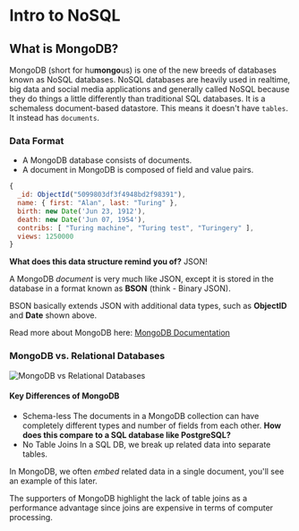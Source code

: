 # Intro to NoSQL

## What is MongoDB?

MongoDB \(short for hu**mongo**us\) is one of the new breeds of databases known as NoSQL databases. NoSQL databases are heavily used in realtime, big data and social media applications and generally called NoSQL because they do things a little differently than traditional SQL databases. It is a schemaless document-based datastore. This means it doesn't have `tables`. It instead has `documents`.

### Data Format

* A MongoDB database consists of documents.
* A document in MongoDB is composed of field and value pairs.

```javascript
{
  _id: ObjectId("5099803df3f4948bd2f98391"),
  name: { first: "Alan", last: "Turing" },
  birth: new Date('Jun 23, 1912'),
  death: new Date('Jun 07, 1954'),
  contribs: [ "Turing machine", "Turing test", "Turingery" ],
  views: 1250000
}
```

**What does this data structure remind you of?** JSON!

A MongoDB _document_ is very much like JSON, except it is stored in the database in a format known as **BSON** \(think - Binary JSON\).

BSON basically extends JSON with additional data types, such as **ObjectID** and **Date** shown above.

Read more about MongoDB here: [MongoDB Documentation](http://docs.mongodb.org/manual/)

### MongoDB vs. Relational Databases

![MongoDB vs Relational Databases](http://4.bp.blogspot.com/-edz2_QrFvCE/UnzBhKZE3FI/AAAAAAAAAEs/bTEsqnZFTXw/s1600/SQL-MongoDB+Correspondence.PNG)

#### Key Differences of MongoDB

* Schema-less The documents in a MongoDB collection can have completely different types and number of fields from each other. **How does this compare to a SQL database like PostgreSQL?**
* No Table Joins In a SQL DB, we break up related data into separate tables.

In MongoDB, we often _embed_ related data in a single document, you'll see an example of this later.

The supporters of MongoDB highlight the lack of table joins as a performance advantage since joins are expensive in terms of computer processing.

